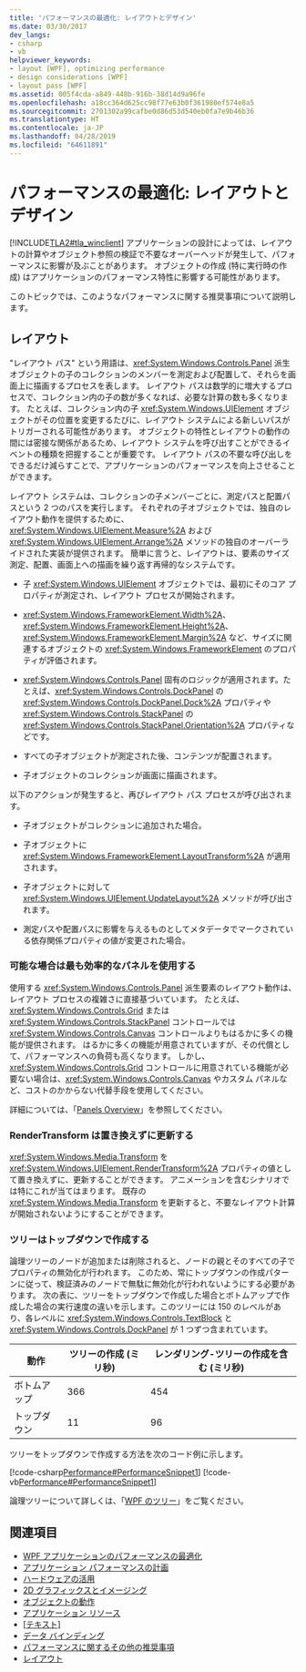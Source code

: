 ```yaml
---
title: 'パフォーマンスの最適化: レイアウトとデザイン'
ms.date: 03/30/2017
dev_langs:
- csharp
- vb
helpviewer_keywords:
- layout [WPF], optimizing performance
- design considerations [WPF]
- layout pass [WPF]
ms.assetid: 005f4cda-a849-448b-916b-38d14d9a96fe
ms.openlocfilehash: a18cc364d625cc98f77e63b0f361980ef574e8a5
ms.sourcegitcommit: 2701302a99cafbe0d86d53d540eb0fa7e9b46b36
ms.translationtype: HT
ms.contentlocale: ja-JP
ms.lasthandoff: 04/28/2019
ms.locfileid: "64611891"
---
```

# <a name="optimizing-performance-layout-and-design"></a>パフォーマンスの最適化: レイアウトとデザイン
[!INCLUDE[TLA2#tla_winclient](../../../../includes/tla2sharptla-winclient-md.md)] アプリケーションの設計によっては、レイアウトの計算やオブジェクト参照の検証で不要なオーバーヘッドが発生して、パフォーマンスに影響が及ぶことがあります。 オブジェクトの作成 (特に実行時の作成) はアプリケーションのパフォーマンス特性に影響する可能性があります。  
  
 このトピックでは、このようなパフォーマンスに関する推奨事項について説明します。  
  
## <a name="layout"></a>レイアウト  
 "レイアウト パス" という用語は、<xref:System.Windows.Controls.Panel> 派生オブジェクトの子のコレクションのメンバーを測定および配置して、それらを画面上に描画するプロセスを表します。 レイアウト パスは数学的に増大するプロセスで、コレクション内の子の数が多くなれば、必要な計算の数も多くなります。 たとえば、コレクション内の子 <xref:System.Windows.UIElement> オブジェクトがその位置を変更するたびに、レイアウト システムによる新しいパスがトリガーされる可能性があります。 オブジェクトの特性とレイアウトの動作の間には密接な関係があるため、レイアウト システムを呼び出すことができるイベントの種類を把握することが重要です。 レイアウト パスの不要な呼び出しをできるだけ減らすことで、アプリケーションのパフォーマンスを向上させることができます。  
  
 レイアウト システムは、コレクションの子メンバーごとに、測定パスと配置パスという 2 つのパスを実行します。 それぞれの子オブジェクトでは、独自のレイアウト動作を提供するために、<xref:System.Windows.UIElement.Measure%2A> および <xref:System.Windows.UIElement.Arrange%2A> メソッドの独自のオーバーライドされた実装が提供されます。 簡単に言うと、レイアウトは、要素のサイズ測定、配置、画面上への描画を繰り返す再帰的なシステムです。  
  
- 子 <xref:System.Windows.UIElement> オブジェクトでは、最初にそのコア プロパティが測定され、レイアウト プロセスが開始されます。  
  
- <xref:System.Windows.FrameworkElement.Width%2A>、<xref:System.Windows.FrameworkElement.Height%2A>、<xref:System.Windows.FrameworkElement.Margin%2A> など、サイズに関連するオブジェクトの <xref:System.Windows.FrameworkElement> のプロパティが評価されます。  
  
- <xref:System.Windows.Controls.Panel> 固有のロジックが適用されます。たとえば、<xref:System.Windows.Controls.DockPanel> の <xref:System.Windows.Controls.DockPanel.Dock%2A> プロパティや <xref:System.Windows.Controls.StackPanel> の <xref:System.Windows.Controls.StackPanel.Orientation%2A> プロパティなどです。  
  
- すべての子オブジェクトが測定された後、コンテンツが配置されます。  
  
- 子オブジェクトのコレクションが画面に描画されます。  
  
 以下のアクションが発生すると、再びレイアウト パス プロセスが呼び出されます。  
  
- 子オブジェクトがコレクションに追加された場合。  
  
- 子オブジェクトに <xref:System.Windows.FrameworkElement.LayoutTransform%2A> が適用されます。  
  
- 子オブジェクトに対して <xref:System.Windows.UIElement.UpdateLayout%2A> メソッドが呼び出されます。  
  
- 測定パスや配置パスに影響を与えるものとしてメタデータでマークされている依存関係プロパティの値が変更された場合。  
  
### <a name="use-the-most-efficient-panel-where-possible"></a>可能な場合は最も効率的なパネルを使用する  
 使用する <xref:System.Windows.Controls.Panel> 派生要素のレイアウト動作は、レイアウト プロセスの複雑さに直接基づいています。 たとえば、<xref:System.Windows.Controls.Grid> または <xref:System.Windows.Controls.StackPanel> コントロールでは <xref:System.Windows.Controls.Canvas> コントロールよりもはるかに多くの機能が提供されます。 はるかに多くの機能が用意されていますが、その代償として、パフォーマンスへの負荷も高くなります。 しかし、<xref:System.Windows.Controls.Grid> コントロールに用意されている機能が必要ない場合は、<xref:System.Windows.Controls.Canvas> やカスタム パネルなど、コストのかからない代替手段を使用してください。  
  
 詳細については、「[Panels Overview](../controls/panels-overview.md)」を参照してください。  
  
### <a name="update-rather-than-replace-a-rendertransform"></a>RenderTransform は置き換えずに更新する  
 <xref:System.Windows.Media.Transform> を <xref:System.Windows.UIElement.RenderTransform%2A> プロパティの値として置き換えずに、更新することができます。 アニメーションを含むシナリオでは特にこれが当てはまります。 既存の <xref:System.Windows.Media.Transform> を更新すると、不要なレイアウト計算が開始されないようにすることができます。  
  
### <a name="build-your-tree-top-down"></a>ツリーはトップダウンで作成する  
 論理ツリーのノードが追加または削除されると、ノードの親とそのすべての子でプロパティの無効化が行われます。 このため、常にトップダウンの作成パターンに従って、検証済みのノードで無駄に無効化が行われないようにする必要があります。 次の表に、ツリーをトップダウンで作成した場合とボトムアップで作成した場合の実行速度の違いを示します。このツリーには 150 のレベルがあり、各レベルに <xref:System.Windows.Controls.TextBlock> と <xref:System.Windows.Controls.DockPanel> が 1 つずつ含まれています。  
  
|**動作**|**ツリーの作成 (ミリ秒)**|**レンダリング-ツリーの作成を含む (ミリ秒)**|  
|----------------|---------------------------------|-------------------------------------------------|  
|ボトムアップ|366|454|  
|トップダウン|11|96|  
  
 ツリーをトップダウンで作成する方法を次のコード例に示します。  
  
 [!code-csharp[Performance#PerformanceSnippet1](~/samples/snippets/csharp/VS_Snippets_Wpf/Performance/CSharp/Window1.xaml.cs#performancesnippet1)]
 [!code-vb[Performance#PerformanceSnippet1](~/samples/snippets/visualbasic/VS_Snippets_Wpf/Performance/visualbasic/window1.xaml.vb#performancesnippet1)]  
  
 論理ツリーについて詳しくは、「[WPF のツリー](trees-in-wpf.md)」をご覧ください。  
  
## <a name="see-also"></a>関連項目

- [WPF アプリケーションのパフォーマンスの最適化](optimizing-wpf-application-performance.md)
- [アプリケーション パフォーマンスの計画](planning-for-application-performance.md)
- [ハードウェアの活用](optimizing-performance-taking-advantage-of-hardware.md)
- [2D グラフィックスとイメージング](optimizing-performance-2d-graphics-and-imaging.md)
- [オブジェクトの動作](optimizing-performance-object-behavior.md)
- [アプリケーション リソース](optimizing-performance-application-resources.md)
- [[テキスト]](optimizing-performance-text.md)
- [データ バインディング](optimizing-performance-data-binding.md)
- [パフォーマンスに関するその他の推奨事項](optimizing-performance-other-recommendations.md)
- [レイアウト](layout.md)
